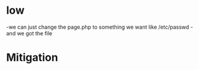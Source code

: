 # low
-we can just change the page.php to something we want like /etc/passwd
-and we got the file 
# Mitigation

